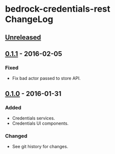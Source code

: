 # bedrock-credentials-rest ChangeLog

## [Unreleased]

## [0.1.1] - 2016-02-05

### Fixed
- Fix bad actor passed to store API.

## [0.1.0] - 2016-01-31

### Added
- Credentials services.
- Credentials UI components.

### Changed
- See git history for changes.

[Unreleased]: https://github.com/digitalbazaar/bedrock-credentials-rest/compare/0.1.1...HEAD
[0.1.1]: https://github.com/digitalbazaar/bedrock-credentials-rest/compare/0.1.0...0.1.1
[0.1.0]: https://github.com/digitalbazaar/bedrock-credentials-rest/compare/0.0.0...0.1.0
